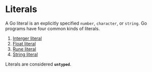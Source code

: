 # Literals

A Go literal  is an explicitly specified `number`, `character`, or `string`. Go programs have four common kinds of literals.

1. [Interger literal](literals/integers.md#integers)
1. [Float literal](literals/floats.md#floats)
1. [Rune literal](data_types/strings.md#runes)
1. [String literal](data_types/strings.md#strings)

Literals are considered **`untyped`**.
